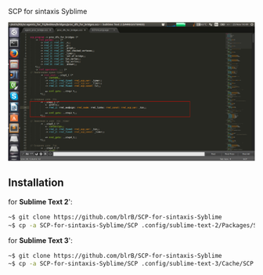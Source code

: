 SCP for sintaxis Syblime


<p align="center">
  <img src="https://raw.githubusercontent.com/blrB/SCP-for-sintaxis-Syblime/master/scp_example.jpg" alt="scp_example"/>
</p>


## Installation

for **Sublime Text 2**':

```sh
~$ git clone https://github.com/blrB/SCP-for-sintaxis-Syblime
~$ cp -a SCP-for-sintaxis-Syblime/SCP .config/sublime-text-2/Packages/SCP

```
for **Sublime Text 3**':

```sh
~$ git clone https://github.com/blrB/SCP-for-sintaxis-Syblime
~$ cp -a SCP-for-sintaxis-Syblime/SCP .config/sublime-text-3/Cache/SCP

```


